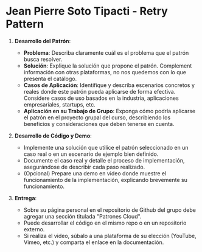 
# Jean Pierre Soto Tipacti - Retry Pattern

1. **Desarrollo del Patrón**:
  
   - **Problema**: Describa claramente cuál es el problema que el patrón busca resolver.
   - **Solución**: Explique la solución que propone el patrón. Complement información con otras plataformas, no nos quedemos con lo que presenta el catálogo.
   - **Casos de Aplicación**: Identifique y describa escenarios concretos y reales donde este patrón pueda aplicarse de forma efectiva. Considere casos de uso basados en la industria, aplicaciones empresariales, startups, etc.
   - **Aplicación en su Trabajo de Grupo**: Exponga cómo podría aplicarse el patrón en el proyecto grupal del curso, describiendo los beneficios y consideraciones que deben tenerse en cuenta.

3. **Desarrollo de Código y Demo**:
   - Implemente una solución que utilice el patrón seleccionado en un caso real o en un escenario de ejemplo bien definido.
   - Documente el caso real y detalle el proceso de implementación, asegurándose de describir cada paso realizado.
   - (Opcional) Prepare una demo en video donde muestre el funcionamiento de la implementación, explicando brevemente su funcionamiento.

4. **Entrega**:
   - Sobre su página personal en el repositorio de Github del grupo debe agregar una sección titulada "Patrones Cloud".
   - Puede desarrollar el código en el mismo repo o en un repositorio externo.
   - Si realiza el video, súbalo a una plataforma de su elección (YouTube, Vimeo, etc.) y comparta el enlace en la documentación.
